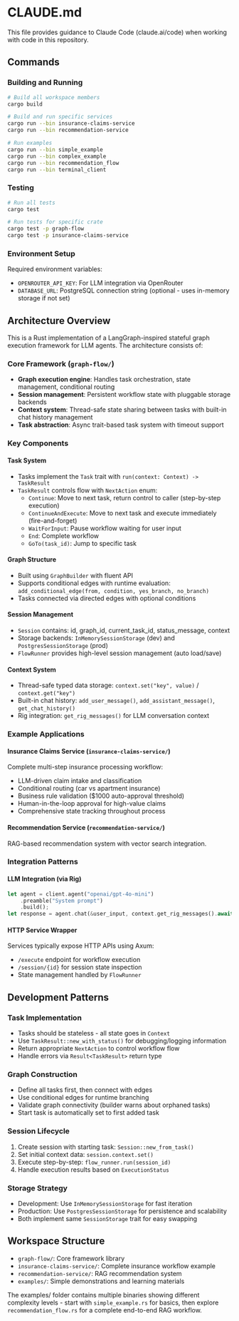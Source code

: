 # CLAUDE.md

This file provides guidance to Claude Code (claude.ai/code) when working with code in this repository.

## Commands

### Building and Running
```bash
# Build all workspace members
cargo build

# Build and run specific services
cargo run --bin insurance-claims-service
cargo run --bin recommendation-service

# Run examples
cargo run --bin simple_example
cargo run --bin complex_example  
cargo run --bin recommendation_flow
cargo run --bin terminal_client
```

### Testing
```bash
# Run all tests
cargo test

# Run tests for specific crate
cargo test -p graph-flow
cargo test -p insurance-claims-service
```

### Environment Setup
Required environment variables:
- `OPENROUTER_API_KEY`: For LLM integration via OpenRouter
- `DATABASE_URL`: PostgreSQL connection string (optional - uses in-memory storage if not set)

## Architecture Overview

This is a Rust implementation of a LangGraph-inspired stateful graph execution framework for LLM agents. The architecture consists of:

### Core Framework (`graph-flow/`)
- **Graph execution engine**: Handles task orchestration, state management, conditional routing
- **Session management**: Persistent workflow state with pluggable storage backends
- **Context system**: Thread-safe state sharing between tasks with built-in chat history management
- **Task abstraction**: Async trait-based task system with timeout support

### Key Components

#### Task System
- Tasks implement the `Task` trait with `run(context: Context) -> TaskResult`
- `TaskResult` controls flow with `NextAction` enum:
  - `Continue`: Move to next task, return control to caller (step-by-step execution)
  - `ContinueAndExecute`: Move to next task and execute immediately (fire-and-forget)
  - `WaitForInput`: Pause workflow waiting for user input
  - `End`: Complete workflow
  - `GoTo(task_id)`: Jump to specific task

#### Graph Structure
- Built using `GraphBuilder` with fluent API
- Supports conditional edges with runtime evaluation: `add_conditional_edge(from, condition, yes_branch, no_branch)`
- Tasks connected via directed edges with optional conditions

#### Session Management
- `Session` contains: id, graph_id, current_task_id, status_message, context
- Storage backends: `InMemorySessionStorage` (dev) and `PostgresSessionStorage` (prod)
- `FlowRunner` provides high-level session management (auto load/save)

#### Context System
- Thread-safe typed data storage: `context.set("key", value)` / `context.get("key")`
- Built-in chat history: `add_user_message()`, `add_assistant_message()`, `get_chat_history()`
- Rig integration: `get_rig_messages()` for LLM conversation context

### Example Applications

#### Insurance Claims Service (`insurance-claims-service/`)
Complete multi-step insurance processing workflow:
- LLM-driven claim intake and classification
- Conditional routing (car vs apartment insurance)
- Business rule validation ($1000 auto-approval threshold)
- Human-in-the-loop approval for high-value claims
- Comprehensive state tracking throughout process

#### Recommendation Service (`recommendation-service/`)
RAG-based recommendation system with vector search integration.

### Integration Patterns

#### LLM Integration (via Rig)
```rust
let agent = client.agent("openai/gpt-4o-mini")
    .preamble("System prompt")
    .build();
let response = agent.chat(&user_input, context.get_rig_messages().await).await?;
```

#### HTTP Service Wrapper
Services typically expose HTTP APIs using Axum:
- `/execute` endpoint for workflow execution
- `/session/{id}` for session state inspection
- State management handled by `FlowRunner`

## Development Patterns

### Task Implementation
- Tasks should be stateless - all state goes in `Context`
- Use `TaskResult::new_with_status()` for debugging/logging information
- Return appropriate `NextAction` to control workflow flow
- Handle errors via `Result<TaskResult>` return type

### Graph Construction
- Define all tasks first, then connect with edges
- Use conditional edges for runtime branching
- Validate graph connectivity (builder warns about orphaned tasks)
- Start task is automatically set to first added task

### Session Lifecycle
1. Create session with starting task: `Session::new_from_task()`
2. Set initial context data: `session.context.set()`
3. Execute step-by-step: `flow_runner.run(session_id)` 
4. Handle execution results based on `ExecutionStatus`

### Storage Strategy
- Development: Use `InMemorySessionStorage` for fast iteration
- Production: Use `PostgresSessionStorage` for persistence and scalability
- Both implement same `SessionStorage` trait for easy swapping

## Workspace Structure

- `graph-flow/`: Core framework library
- `insurance-claims-service/`: Complete insurance workflow example
- `recommendation-service/`: RAG recommendation system
- `examples/`: Simple demonstrations and learning materials

The examples/ folder contains multiple binaries showing different complexity levels - start with `simple_example.rs` for basics, then explore `recommendation_flow.rs` for a complete end-to-end RAG workflow.